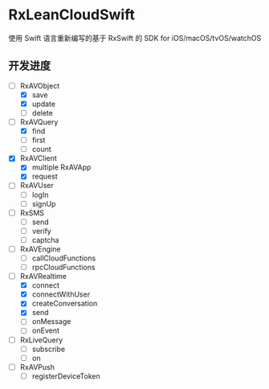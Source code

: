 # RxLeanCloudSwift
使用 Swift 语言重新编写的基于 RxSwift 的 SDK for iOS/macOS/tvOS/watchOS

## 开发进度
- [ ] RxAVObject
  - [x] save
  - [x] update
  - [ ] delete
- [ ] RxAVQuery
  - [x] find
  - [ ] first
  - [ ] count
- [x] RxAVClient
  - [x] multiple RxAVApp
  - [x] request
- [ ] RxAVUser
  - [ ] logIn
  - [ ] signUp
- [ ] RxSMS
  - [ ] send
  - [ ] verify
  - [ ] captcha
- [ ] RxAVEngine
  - [ ] callCloudFunctions
  - [ ] rpcCloudFunctions
- [ ] RxAVRealtime
  - [x] connect
  - [x] connectWithUser
  - [x] createConversation
  - [x] send
  - [ ] onMessage
  - [ ] onEvent
- [ ] RxLiveQuery
  - [ ] subscribe
  - [ ] on
- [ ] RxAVPush
  - [ ] registerDeviceToken
